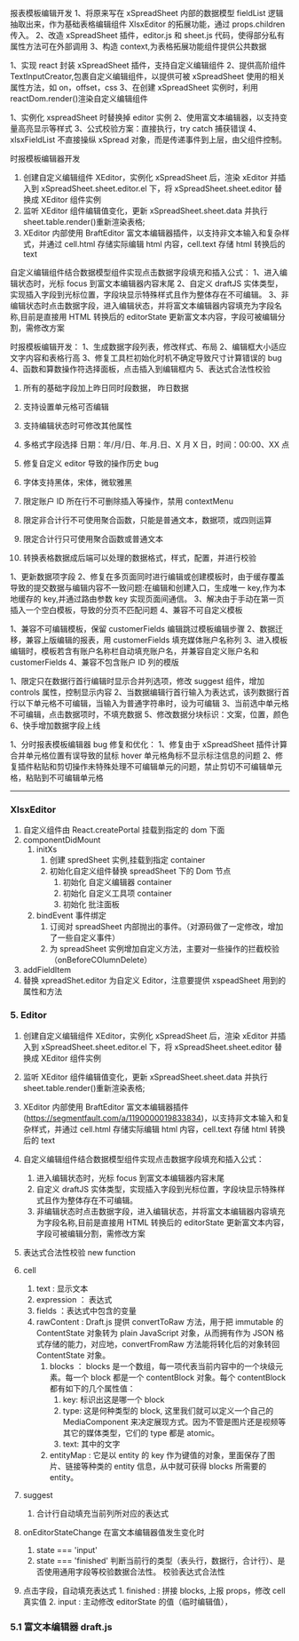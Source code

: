 报表模板编辑开发
1、将原来写在 xSpreadSheet 内部的数据模型 fieldList 逻辑抽取出来，作为基础表格编辑组件 XlsxEditor 的拓展功能，通过 props.children 传入。
2、改造 xSpreadSheet 插件，editor.js 和 sheet.js 代码，使得部分私有属性方法可在外部调用
3、构造 context,为表格拓展功能组件提供公共数据

1、实现 react 封装 xSpreadSheet 插件，支持自定义编辑组件
2、提供高阶组件 TextInputCreator,包裹自定义编辑组件，以提供可被 xSpreadSheet 使用的相关属性方法，如 on，offset，css
3、在创建 xSpreadSheet 实例时，利用 reactDom.render()渲染自定义编辑组件

1、实例化 xspreadSheet 时替换掉 editor 实例
2、使用富文本编辑器，以支持变量高亮显示等样式
3、公式校验方案：直接执行，try catch 捕获错误
4、xlsxFieldList 不直接操纵 xSpread 对象，而是传递事件到上层，由父组件控制。

时报模板编辑器开发

1. 创建自定义编辑组件 XEditor，实例化 xSpreadSheet 后，渲染 xEditor 并插入到 xSpreadSheet.sheet.editor.el 下，将 xSpreadSheet.sheet.editor 替换成 XEditor 组件实例
2. 监听 XEditor 组件编辑值变化，更新 xSpreadSheet.sheet.data 并执行 sheet.table.render()重新渲染表格;
3. XEditor 内部使用 BraftEditor 富文本编辑器插件，以支持非文本输入和复杂样式，并通过 cell.html 存储实际编辑 html 内容，cell.text 存储 html 转换后的 text

自定义编辑组件结合数据模型组件实现点击数据字段填充和插入公式：
1、进入编辑状态时，光标 focus 到富文本编辑器内容末尾
2、自定义 draftJS 实体类型，实现插入字段到光标位置，字段块显示特殊样式且作为整体存在不可编辑。
3、非编辑状态时点击数据字段，进入编辑状态，并将富文本编辑器内容填充为字段名称,目前是直接用 HTML 转换后的 editorState 更新富文本内容，字段可被编辑分割，需修改方案

时报模板编辑开发：
1、生成数据字段列表，修改样式、布局
2、编辑框大小适应文字内容和表格行高
3、修复工具栏初始化时机不确定导致尺寸计算错误的 bug
4、函数和算数操作符选择面板，点击插入到编辑框内
5、表达式合法性校验

1. 所有的基础字段加上昨日同时段数据， 昨日数据
2. 支持设置单元格可否编辑
3. 支持编辑状态时可修改其他属性
4. 多格式字段选择 日期：年/月/日、年.月.日、X 月 X 日，时间：00:00、XX 点
5. 修复自定义 editor 导致的操作历史 bug
6. 字体支持黑体，宋体，微软雅黑

7. 限定账户 ID 所在行不可删除插入等操作，禁用 contextMenu
8. 限定非合计行不可使用聚合函数，只能是普通文本，数据项，或四则运算
9. 限定合计行只可使用聚合函数或普通文本
10. 转换表格数据成后端可以处理的数据格式，样式，配置，并进行校验

1、更新数据项字段
2、修复在多页面同时进行编辑或创建模板时，由于缓存覆盖导致的提交数据与编辑内容不一致问题:在编辑和创建入口，生成唯一 key,作为本地缓存的 key,并通过路由参数 key 实现页面间通信。
3、解决由于手动在第一页插入一个空白模板，导致的分页不匹配问题
4、兼容不可自定义模板

1、兼容不可编辑模板，保留 customerFields 编辑跳过模板编辑步骤
2、数据迁移，兼容上版编辑的报表，用 customerFields 填充媒体账户名称列
3、进入模板编辑时，模板若含有账户名称栏自动填充账户名，并兼容自定义账户名和 customerFields
4、兼容不包含账户 ID 列的模版

1、限定只在数据行首行编辑时显示合并列选项，修改 suggest 组件，增加 controls 属性，控制显示内容
2、当数据编辑行首行输入为表达式，该列数据行首行以下单元格不可编辑，当输入为普通字符串时，设为可编辑
3、当前选中单元格不可编辑，点击数据项时，不填充数据
5、修改数据分块标识：文案，位置，颜色
6、快手增加数据字段上线

1、分时报表模板编辑器 bug 修复和优化：
1、修复由于 xSpreadSheet 插件计算合并单元格位置有误导致的鼠标 hover 单元格角标不显示标注信息的问题
2、修复插件粘贴和剪切操作未特殊处理不可编辑单元的问题，禁止剪切不可编辑单元格，粘贴到不可编辑单元格

---

### XlsxEditor

1. 自定义组件由 React.createPortal 挂载到指定的 dom 下面
2. componentDidMount
   1. initXs
      1. 创建 spredSheet 实例,挂载到指定 container
      2. 初始化自定义组件替换 spreadSheet 下的 Dom 节点
         1. 初始化 自定义编辑器 container
         2. 初始化 自定义工具项 container
         3. 初始化 批注面板
   2. bindEvent 事件绑定
      1. 订阅对 spreadSheet 内部抛出的事件。（对源码做了一定修改，增加了一些自定义事件）
      2. 为 spreadSheet 实例增加自定义方法，主要对一些操作的拦截校验（onBeforeCOlumnDelete）
3. addFieldItem
4. 替换 xpreadShet.editor 为自定义 Editor，注意要提供 xspeadSheet 用到的属性和方法

### 5. Editor

1.  创建自定义编辑组件 XEditor，实例化 xSpreadSheet 后，渲染 xEditor 并插入到 xSpreadSheet.sheet.editor.el 下，将 xSpreadSheet.sheet.editor 替换成 XEditor 组件实例
2.  监听 XEditor 组件编辑值变化，更新 xSpreadSheet.sheet.data 并执行 sheet.table.render()重新渲染表格;
3.  XEditor 内部使用 BraftEditor 富文本编辑器插件(https://segmentfault.com/a/1190000019833834)，以支持非文本输入和复杂样式，并通过 cell.html 存储实际编辑 html 内容，cell.text 存储 html 转换后的 text

4.  自定义编辑组件结合数据模型组件实现点击数据字段填充和插入公式：
    1. 进入编辑状态时，光标 focus 到富文本编辑器内容末尾
    2. 自定义 draftJS 实体类型，实现插入字段到光标位置，字段块显示特殊样式且作为整体存在不可编辑。
    3. 非编辑状态时点击数据字段，进入编辑状态，并将富文本编辑器内容填充为字段名称,目前是直接用 HTML 转换后的 editorState 更新富文本内容，字段可被编辑分割，需修改方案
5.  表达式合法性校验 new function
6.  cell
    1. text : 显示文本
    2. expression ： 表达式
    3. fields ：表达式中包含的变量
    4. rawContent : Draft.js 提供 convertToRaw 方法，用于把 immutable 的 ContentState 对象转为 plain JavaScript 对象，从而拥有作为 JSON 格式存储的能力，对应地，convertFromRaw 方法能将转化后的对象转回 ContentState 对象。
       1. blocks ： blocks 是一个数组，每一项代表当前内容中的一个块级元素。每一个 block 都是一个 contentBlock 对象。每个 contentBlock 都有如下的几个属性值：
          1. key: 标识出这是哪一个 block
          2. type: 这是何种类型的 block, 这里我们就可以定义一个自己的 MediaComponent 来决定展现方式。因为不管是图片还是视频等其它的媒体类型，它们的 type 都是 atomic。
          3. text: 其中的文字
       2. entityMap : 它是以 entity 的 key 作为键值的对象，里面保存了图片、链接等种类的 entity 信息，从中就可获得 blocks 所需要的 entity。
7.  suggest
    1. 合计行自动填充当前列所对应的表达式
8.  onEditorStateChange 在富文本编辑器值发生变化时
    1.  state === 'input'
    2.  state === 'finished' 判断当前行的类型（表头行，数据行，合计行）、是否使用通用字段等校验数据合法性。 校验表达式合法性
9.  点击字段，自动填充表达式 1. finished : 拼接 blocks, 上报 props，修改 cell 真实值 2. input : 主动修改 editorState 的值（临时编辑值），

### 5.1 富文本编辑器 draft.js
